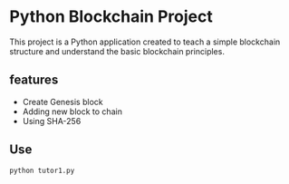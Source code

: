 # Python Blockchain Project

This project is a Python application created to teach a simple blockchain structure and understand the basic blockchain principles.

## features
- Create Genesis block
- Adding new block to chain
- Using SHA-256

## Use
```bash
python tutor1.py
